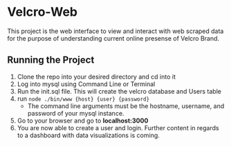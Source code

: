 # Velcro-Web

This project is the web interface to view and interact with web scraped data for the purpose of understanding current online presense of Velcro Brand.

## Running the Project
1. Clone the repo into your desired directory and cd into it
2. Log into mysql using Command Line or Terminal
3. Run the init.sql file. This will create the velcro database and Users table
4. run `node ./bin/www {host} {user} {password}`
	- The command line arguments must be the hostname, username, and password of your mysql instance.
5. Go to your browser and go to **localhost:3000**
6. You are now able to create a user and login. Further content in regards to a dashboard with data visualizations is coming.